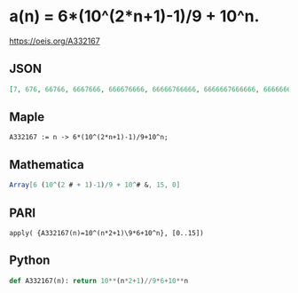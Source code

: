 # a\(n\) \= 6\*\(10^\(2\*n\+1\)\-1\)/9 \+ 10^n\.
https://oeis.org/A332167
## JSON
```JSON
[7, 676, 66766, 6667666, 666676666, 66666766666, 6666667666666, 666666676666666, 66666666766666666, 6666666667666666666, 666666666676666666666, 66666666666766666666666, 6666666666667666666666666, 666666666666676666666666666, 66666666666666766666666666666, 6666666666666667666666666666666]
```
## Maple
```Maple
A332167 := n -> 6*(10^(2*n+1)-1)/9+10^n;
```
## Mathematica
```Mathematica
Array[6 (10^(2 # + 1)-1)/9 + 10^# &, 15, 0]
```
## PARI
```PARI
apply( {A332167(n)=10^(n*2+1)\9*6+10^n}, [0..15])
```
## Python
```Python
def A332167(n): return 10**(n*2+1)//9*6+10**n
```
